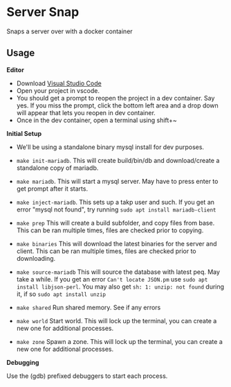# Server Snap

Snaps a server over with a docker container

## Usage

**Editor**

- Download [Visual Studio Code](https://code.visualstudio.com/)
- Open your project in vscode.
- You should get a prompt to reopen the project in a dev container. Say yes. If you miss the prompt, click the bottom left area and a drop down will appear that lets you reopen in dev container.
- Once in the dev container, open a terminal using shift+~

**Initial Setup**

- We'll be using a standalone binary mysql install for dev purposes.
- `make init-mariadb`. This will create build/bin/db and download/create a standalone copy of mariadb.
- `make mariadb`. This will start a mysql server. May have to press enter to get prompt after it starts.
- `make inject-mariadb`. This sets up a takp user and such. If you get an error "mysql not found", try running `sudo apt install mariadb-client`
- `make prep` This will create a build subfolder, and copy files from base. This can be ran multiple times, files are checked prior to copying.
- `make binaries` This will download the latest binaries for the server and client. This can be ran multiple times, files are checked prior to downloading.
- `make source-mariadb` This will source the database with latest peq. May take a while. If you get an error `Can't locate JSON.pm` use `sudo apt install libjson-perl`. You may also get `sh: 1: unzip: not found` during it, if so `sudo apt install unzip`

- `make shared` Run shared memory. See if any errors
- `make world` Start world. This will lock up the terminal, you can create a new one for additional processes.
- `make zone` Spawn a zone. This will lock up the terminal, you can create a new one for additional processes.

**Debugging**

Use the (gdb) prefixed debuggers to start each process.
